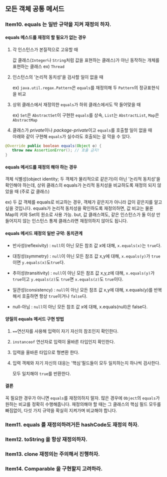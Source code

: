 ## 모든 객체 공통 메서드

### Item10. equals 는 일반 규약을 지켜 재정의 하자.

#### equals 메스드를 재정의 할 필요가 없는 경우
 1. 각 인스턴스가 본질적으로 고유할 때
 
    값 클래스(```Integer```나 ```String```처럼 값을 표현하는 클래스)가 아닌 동작하는 개체를
    표현하는 클래스
    ex) ```Thread```
    
 2. 인스턴스의 '논리적 동치성'을 검사할 일이 없을 때
 
    ex) ```java.util.regax.Pattern```은 ```equals```를 재정의해 
    두 ```Pattern```의 정규표현식을 비교
 
 3. 상위 클래스에서 재정의한 ```equals```가 하위 클래스에서도 딱 들어맞을 때
 
    ex) ```Set```은 ```AbstractSet```이 구현한 ```equals```를 상속,
     ```List```는 ```AbstractList```, ```Map```은 ```AbstractMap```
 
 4. 클래스가 <i>private</i>이나 <i>package-private</i>이고 ```equals```를 호출할 일이 없을 때
 <br/> 아래와 같이 구현해 ```equals```가 실수라도 호출되는 걸 막을 수 있다.
 
 ```java
@Override public boolean equals(Object o) {
	throw new AssertionError(); // 호출 금지!
} 
```

#### equals 메서드를 재정의 해야 하는 경우
객체 식별성(object identity; 두 객체가 물리적으로 같은가)이 아닌 '논리적 동치성'을 확인해야 하는데,
상위 클래스의 equals가 논리적 동치성을 비교하도록 재정의 되지 않았을 때 (주로 값 클래스)

ex) 두 값 객체를 equals로 비교하는 경우, 객체가 같은지가 아니라 값이 같은지를 알고싶을 것입니다.
equals가 논리적 동치성을 확인하도록 재정의하면, 값 비교는 물론 Map의 키와 Set의 원소로 사용 가능.
but, 값 클래스여도, 같은 인스턴스가 둘 이상 만들어지지 않는 인스턴스 통제 클래스라면 재정의하지 않아도 됩니다.

#### equals 메서드 재정의 일반 규약: 동치관계
 - 반사성(reflexivity)
    : ```null```이 아닌 모든 참조 값 x에 대해, ```x.equals(x)```는 ```true```다.
 
 - 대칭성(symmetry)
    : ```null```이 아닌 모든 참조 값 x,y에 대해, ```x.equals(y)```가
     ```true```이면 ```y.equals(x)```도```true```다.
 
 - 추이성(transitivity)
    : ```null```이 아닌 모든 참조 값 x,y,z에 대해, ```x.equals(y)```가 ```true```이고
    ```y.equals(z)```도 ```true```면 ```x.equals(z)```도 ```true```이다.
 
 - 일관성(consistency)
    : ```null```이 아닌 모든 참조 값 x,y에 대해, x.equals(y)를 반복해서 호출하면 항상
    ```true```이거나 ```false```다.
    
 - null-아님
    : ```null```이 아닌 모든 참조 값 x에 대해, x.equals(null)은 false다. 

#### 양질의 equals 메서드 구현 방법
 1. ```==```연산자를 사용해 입력이 자기 자신의 참조인지 확인한다.
 
 2. ```instanceof``` 연산자로 입력이 올바른 타입인지 확인한다.
 
 3. 입력을 올바른 타입으로 형변환 한다.
 
 4. 입력 객체와 자기 자신의 대응는 '핵심'필드들이 모두 일치하는지 하나씩 검사한다.
    
    모두 일치해야 ```true```를 반환한다.
    
#### 결론
꼭 필요한 경우가 아니면 ```equals```를 재정의하지 말자. 많은 경우에 ```Object```의 ```equals```가
 원하는 비교를 정확히 수행해줍니다. 재정의해야 할 때는 그 클래스의 핵심 필드 모두를 빠짐없이,
 다섯 가지 규약을 확실히 지켜가며 비교해야 합니다.   

### Item11. equals 를 재정의하려거든 hashCode도 재정의 하자.

### Item12. toString 을 항상 재정의하자.

### Item13. clone 재정의는 주의해서 진행하자.

### Item14. Comparable 을 구현할지 고려하라.